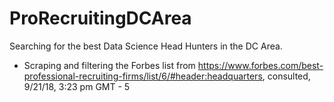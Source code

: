 # ProRecruitingDCArea
Searching for the best Data Science Head Hunters in the DC Area. 
- Scraping and filtering the Forbes list from https://www.forbes.com/best-professional-recruiting-firms/list/6/#header:headquarters, consulted, 9/21/18, 3:23 pm GMT - 5
